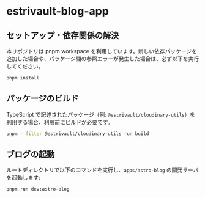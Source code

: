 # estrivault-blog-app

## セットアップ・依存関係の解決

本リポジトリは pnpm workspace を利用しています。新しい依存パッケージを追加した場合や、パッケージ間の参照エラーが発生した場合は、必ず以下を実行してください。

```bash
pnpm install
```

## パッケージのビルド

TypeScript で記述されたパッケージ（例: `@estrivault/cloudinary-utils`）を利用する場合、利用前にビルドが必要です。

```bash
pnpm --filter @estrivault/cloudinary-utils run build
```

## ブログの起動

ルートディレクトリで以下のコマンドを実行し、`apps/astro-blog` の開発サーバを起動します:

```bash
pnpm run dev:astro-blog
```
